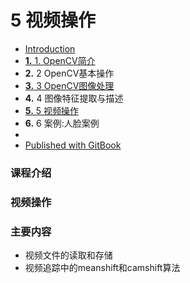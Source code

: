 # 5 视频操作

* [Introduction](broken-reference)
* [**1.** 1. OpenCV简介](broken-reference)
* **2.** 2 OpenCV基本操作
* [**3.** 3 OpenCV图像处理](broken-reference)
* **4.** 4 图像特征提取与描述
* [**5.** 5 视频操作](broken-reference)
* **6.** 6 案例:人脸案例
*
* [Published with GitBook](https://www.gitbook.com/)

### 课程介绍

### 视频操作 <a href="#shi-pin-cao-zuo" id="shi-pin-cao-zuo"></a>

### 主要内容 <a href="#zhu-yao-nei-rong" id="zhu-yao-nei-rong"></a>

* 视频文件的读取和存储
* 视频追踪中的meanshift和camshift算法

